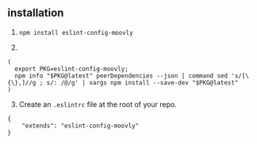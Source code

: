 ## installation

1. `npm install eslint-config-moovly`

2.
```
(
  export PKG=eslint-config-moovly;
  npm info "$PKG@latest" peerDependencies --json | command sed 's/[\{\},]//g ; s/: /@/g' | xargs npm install --save-dev "$PKG@latest"
)
```

3. Create an `.eslintrc` file at the root of your repo.
```
{
    "extends": "eslint-config-moovly"
}
```
